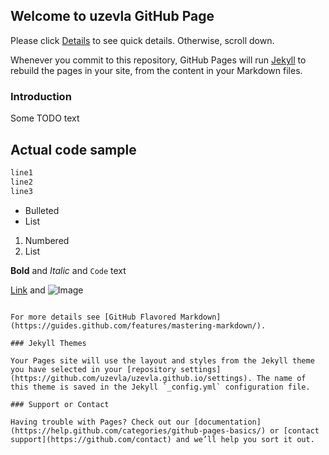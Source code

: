 ## Welcome to uzevla GitHub Page

Please click [Details](/summary.md) to see quick details.
Otherwise, scroll down.

Whenever you commit to this repository, GitHub Pages will run [Jekyll](https://jekyllrb.com/) to rebuild the pages in your site, from the content in your Markdown files.

### Introduction

Some TODO text

## Actual code sample

```markdown
line1
line2
line3
```

- Bulleted
- List

1. Numbered
2. List

**Bold** and _Italic_ and `Code` text

[Link](url) and ![Image](src)
```

For more details see [GitHub Flavored Markdown](https://guides.github.com/features/mastering-markdown/).

### Jekyll Themes

Your Pages site will use the layout and styles from the Jekyll theme you have selected in your [repository settings](https://github.com/uzevla/uzevla.github.io/settings). The name of this theme is saved in the Jekyll `_config.yml` configuration file.

### Support or Contact

Having trouble with Pages? Check out our [documentation](https://help.github.com/categories/github-pages-basics/) or [contact support](https://github.com/contact) and we’ll help you sort it out.
